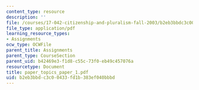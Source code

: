 ```yaml
---
content_type: resource
description: ''
file: /courses/17-042-citizenship-and-pluralism-fall-2003/b2eb3bbdc3c00433fd1b383ef040bbbd_paper_topics_paper_1.pdf
file_type: application/pdf
learning_resource_types:
- Assignments
ocw_type: OCWFile
parent_title: Assignments
parent_type: CourseSection
parent_uid: b42469e3-f1d8-c55c-73f0-eb49c457076a
resourcetype: Document
title: paper_topics_paper_1.pdf
uid: b2eb3bbd-c3c0-0433-fd1b-383ef040bbbd
---
```

